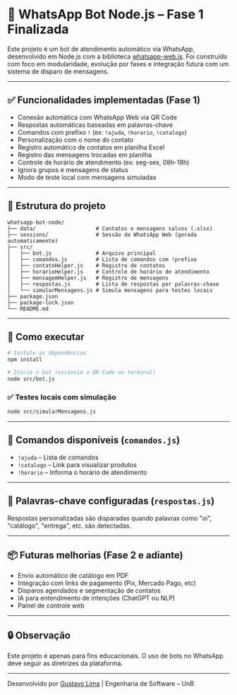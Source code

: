 # 🤖 WhatsApp Bot Node.js – Fase 1 Finalizada

Este projeto é um bot de atendimento automático via WhatsApp, desenvolvido em Node.js com a biblioteca [whatsapp-web.js](https://github.com/pedroslopez/whatsapp-web.js).
Foi construído com foco em modularidade, evolução por fases e integração futura com um sistema de disparo de mensagens.

---

## ✅ Funcionalidades implementadas (Fase 1)

* Conexão automática com WhatsApp Web via QR Code
* Respostas automáticas baseadas em palavras-chave
* Comandos com prefixo `!` (ex: `!ajuda`, `!horario`, `!catalogo`)
* Personalização com o nome do contato
* Registro automático de contatos em planilha Excel
* Registro das mensagens trocadas em planilha
* Controle de horário de atendimento (ex: seg-sex, 08h-18h)
* Ignora grupos e mensagens de status
* Modo de teste local com mensagens simuladas

---

## 📁 Estrutura do projeto

```
whatsapp-bot-node/
├── data/                   # Contatos e mensagens salvos (.xlsx)
├── sessions/               # Sessão do WhatsApp Web (gerada automaticamente)
├── src/
│   ├── bot.js              # Arquivo principal
│   ├── comandos.js         # Lista de comandos com !prefixo
│   ├── contatoHelper.js    # Registro de contatos
│   ├── horarioHelper.js    # Controle de horário de atendimento
│   ├── mensagemHelper.js   # Registro de mensagens
│   ├── respostas.js        # Lista de respostas por palavras-chave
│   └── simularMensagens.js # Simula mensagens para testes locais
├── package.json
├── package-lock.json
└── README.md
```

---

## 🚀 Como executar

```bash
# Instale as dependências
npm install

# Inicie o bot (escaneie o QR Code no terminal)
node src/bot.js
```

### ✅ Testes locais com simulação

```bash
node src/simularMensagens.js
```

---

## 📌 Comandos disponíveis (`comandos.js`)

* `!ajuda` – Lista de comandos
* `!catalogo` – Link para visualizar produtos
* `!horario` – Informa o horário de atendimento

---

## 📌 Palavras-chave configuradas (`respostas.js`)

Respostas personalizadas são disparadas quando palavras como "oi", "catálogo", "entrega", etc. são detectadas.

---

## 📦 Futuras melhorias (Fase 2 e adiante)

* Envio automático de catálogo em PDF
* Integração com links de pagamento (Pix, Mercado Pago, etc)
* Disparos agendados e segmentação de contatos
* IA para entendimento de intenções (ChatGPT ou NLP)
* Painel de controle web

---

## 🔒 Observação

Este projeto é apenas para fins educacionais. O uso de bots no WhatsApp deve seguir as diretrizes da plataforma.

---

Desenvolvido por [Gustavo Lima](https://github.com/gustavolima973) | Engenharia de Software – UnB
